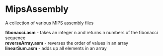 # MipsAssembly
A collection of various MIPS assembly files

**fibonacci.asm** - takes an integer n and returns n numbers of the fibonacci sequence  
**reverseArray.asm** - reverses the order of values in an array  
**linearSum.asm** - adds up all elements in an array
